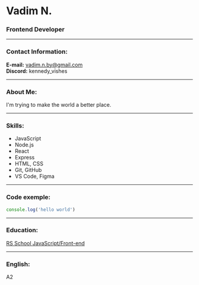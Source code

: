 # Vadim N.  
### Frontend Developer  

_______________________________

### Contact Information:  
**E-mail:** vadim.n.by@gmail.com  
**Discord:** kennedy_vishes  

_______________________________

### About Me:  
I'm trying to make the world a better place.  

_______________________________

### Skills:  
* JavaScript  
* Node.js  
* React  
* Express  
* HTML, CSS  
* Git, GitHub  
* VS Code, Figma  

_______________________________

### Code exemple:  
```javascript
console.log('hello world')
```

_______________________________

### Education:  
[RS School JavaScript/Front-end](https://rs.school)  

_______________________________

### English:  
A2  